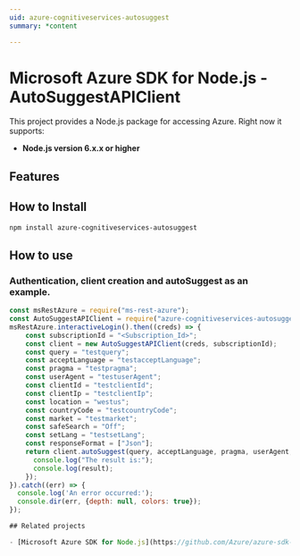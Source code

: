 ```yaml
---
uid: azure-cognitiveservices-autosuggest
summary: *content

---
```

# Microsoft Azure SDK for Node.js - AutoSuggestAPIClient
This project provides a Node.js package for accessing Azure. Right now it supports:
- **Node.js version 6.x.x or higher**

## Features


## How to Install

```bash
npm install azure-cognitiveservices-autosuggest
```

## How to use

### Authentication, client creation and autoSuggest  as an example.

```javascript
const msRestAzure = require("ms-rest-azure");
const AutoSuggestAPIClient = require("azure-cognitiveservices-autosuggest");
msRestAzure.interactiveLogin().then((creds) => {
    const subscriptionId = "<Subscription_Id>";
    const client = new AutoSuggestAPIClient(creds, subscriptionId);
    const query = "testquery";
    const acceptLanguage = "testacceptLanguage";
    const pragma = "testpragma";
    const userAgent = "testuserAgent";
    const clientId = "testclientId";
    const clientIp = "testclientIp";
    const location = "westus";
    const countryCode = "testcountryCode";
    const market = "testmarket";
    const safeSearch = "Off";
    const setLang = "testsetLang";
    const responseFormat = ["Json"];
    return client.autoSuggest(query, acceptLanguage, pragma, userAgent, clientId, clientIp, location, countryCode, market, safeSearch, setLang, responseFormat).then((result) => {
      console.log("The result is:");
      console.log(result);
    });
}).catch((err) => {
  console.log('An error occurred:');
  console.dir(err, {depth: null, colors: true});
});

## Related projects

- [Microsoft Azure SDK for Node.js](https://github.com/Azure/azure-sdk-for-node)
